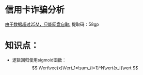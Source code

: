 # 信用卡诈骗分析
[由于数据超过25M，只能网盘自取:](https://pan.baidu.com/s/14F8WuX0ZJntdB_r1EC08HA#list/path=%2F)  提取码：58gp  
# 知识点：
* 逻辑回归使用sigmoid函数：
$$ \Vert\vec{x}\Vert_1=\sum_{i=1}^N\vert{x_i}\vert $$
